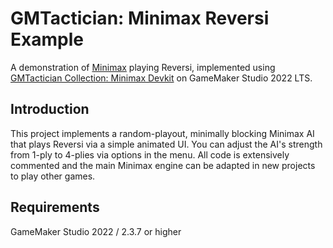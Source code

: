 # GMTactician: Minimax Reversi Example

A demonstration of [Minimax](https://en.wikipedia.org/wiki/Minimax) playing Reversi, implemented using [GMTactician Collection: Minimax Devkit](https://github.com/dicksonlaw583/GMTactician_MmTree) on GameMaker Studio 2022 LTS.

## Introduction

This project implements a random-playout, minimally blocking Minimax AI that plays Reversi via a simple animated UI. You can adjust the AI's strength from 1-ply to 4-plies via options in the menu. All code is extensively commented and the main Minimax engine can be adapted in new projects to play other games.

## Requirements

GameMaker Studio 2022 / 2.3.7 or higher
